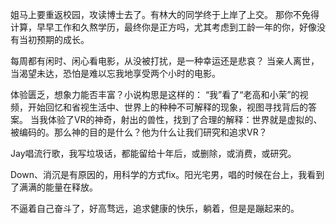姐马上要重返校园，攻读博士去了。有林大的同学终于上岸了上交。
那你不免得计算，早早工作和久熬学历，最终你是正方吗，尤其考虑到工龄一年的你，好像没有当初预期的成长。

每周都有闲时、闲心看电影，从没被打扰，是一种幸运还是悲哀？
当亲人离世，当渴望未达，恐怕是难以忘我地享受两个小时的电影。

体验匮乏，想象力能否丰富？小说构思是这样的：
“我”看了“老高和小茉”的视频，开始回忆和省视生活中、世界上的种种不可解释的现象，视图寻找背后的答案。
当我体验了VR的神奇，射出的兽性，找到了合理的解释：世界就是虚拟的、被编码的。那么神的目的是什么？他为什么让我们研究和追求VR？

Jay唱流行歌，我写垃圾话，都能留给十年后，或删除，或消费，或研究。

Down、消沉是有原因的，用科学的方式fix。阳光宅男，唱的时候在台上，我看到了满满的能量在释放。

不逼着自己奋斗了，好高骛远，追求健康的快乐，躺着，但是是蹦起来的。
